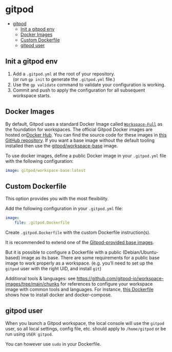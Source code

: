 # gitpod

<!-- TOC -->
* [gitpod](#gitpod)
  * [Init a gitpod env](#init-a-gitpod-env)
  * [Docker Images](#docker-images)
  * [Custom Dockerfile](#custom-dockerfile)
  * [gitpod user](#gitpod-user)
<!-- TOC -->

## Init a gitpod env
1. Add a `.gitpod.yml` at the root of your repository.<br>(or run `gp init` to generate the `.gitpod.yml` file.)
2. Use the `gp validate` command to validate your configuration is working.
3. Commit and push to apply the configuration for all subsequent workspace starts.

## Docker Images
By default, Gitpod uses a standard Docker Image called [`Workspace-Full`](https://hub.docker.com/r/gitpod/workspace-full) as the foundation for workspaces.
The official Gitpod Docker images are hosted on[Docker Hub](https://hub.docker.com/u/gitpod).
You can find the source code for these images in [this GitHub repository](https://github.com/gitpod-io/workspace-images/).
If you want a base image without the default tooling installed then use the [gitpod/workspace-base](https://hub.docker.com/r/gitpod/workspace-base) image.

To use docker images, define a public Docker image in your `.gitpod.yml` file with the following configuration:
```yaml
image: gitpod/workspace-base:latest
```

## Custom Dockerfile
This option provides you with the most flexibility.

Add the following configuration in your `.gitpod.yml` file:
```yaml
image:
    file: .gitpod.Dockerfile
```

Create `.gitpod.Dockerfile` with the custom Dockerfile instruction(s).

It is recommended to extend one of the [Gitpod-provided base images](https://hub.docker.com/u/gitpod/).

But it is possible to configure a Dockerfile with a public (Debian/Ubuntu-based) image as its base. There are some requirements for a public base image to work properly as a workspace. (e.g. you’ll need to set up the `gitpod` user with the right UID, and install `git`)

Additional tools & languages: see https://github.com/gitpod-io/workspace-images/tree/main/chunks for references to configure your workspace image with common tools and languages. For instance, [this Dockerfile](https://github.com/gitpod-io/workspace-images/blob/main/chunks/tool-docker/Dockerfile) shows how to install docker and docker-compose.


## gitpod user
When you launch a Gitpod workspace, the local console will use the `gitpod` user,
so all local settings, config file, etc. should apply to `/home/gitpod` or be run using `USER gitpod`.

You can however use `sudo` in your Dockerfile.
